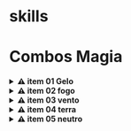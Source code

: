 # skills

# Combos Magia

<details>
    <summary><strong>⚠ item 01 Gelo</strong></summary><br />

    1. Nevasca
    2. Congelar
    3. diluvio
</details>

<details>
    <summary><strong>⚠ item 02 fogo</strong></summary><br />

    1. Chuva de Meteoros
    2. Lanças de Fogo
    3. Coluna de fogo
</details>

<details>
    <summary><strong>⚠ item 03 vento</strong></summary><br />

    1. Ira de thor
    2. Trovao de jupter
    3. Tempestade de raios
</details>

<details>
    <summary><strong>⚠ item 04 terra</strong></summary><br />

    1. Coluna de pedra
    2. Furia da terra
    3. Pantanos dos mortos
</details>

<details>
    <summary><strong>⚠ item 05 neutro</strong></summary><br />

    1. Ataque espiritual
    2. Espiritos anciões
    3. Pantano dos mortos
</details>
